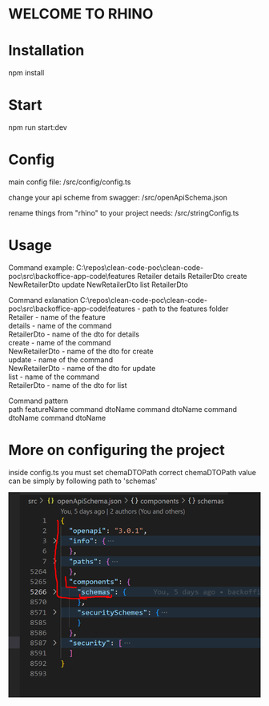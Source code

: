 # WELCOME TO RHINO

# Installation

npm install

# Start

npm run start:dev

# Config

main config file:
/src/config/config.ts

change your api scheme from swagger:
/src/openApiSchema.json

rename things from "rhino" to your project needs:
/src/stringConfig.ts

# Usage

Command example:
C:\repos\clean-code-poc\clean-code-poc\src\backoffice-app-code\features Retailer details RetailerDto create NewRetailerDto update NewRetailerDto list RetailerDto <br />

Command exlanation
C:\repos\clean-code-poc\clean-code-poc\src\backoffice-app-code\features - path to the features folder <br />
Retailer - name of the feature <br />
details - name of the command <br />
RetailerDto - name of the dto for details <br />
create - name of the command <br />
NewRetailerDto - name of the dto for create <br />
update - name of the command <br />
NewRetailerDto - name of the dto for update <br />
list - name of the command <br />
RetailerDto - name of the dto for list <br />

Command pattern <br />
path featureName command dtoName command dtoName command dtoName command dtoName

# More on configuring the project

inside config.ts you must set chemaDTOPath
correct chemaDTOPath value can be simply by following path to 'schemas'

![alt text](./rhino%20instructio.png)
